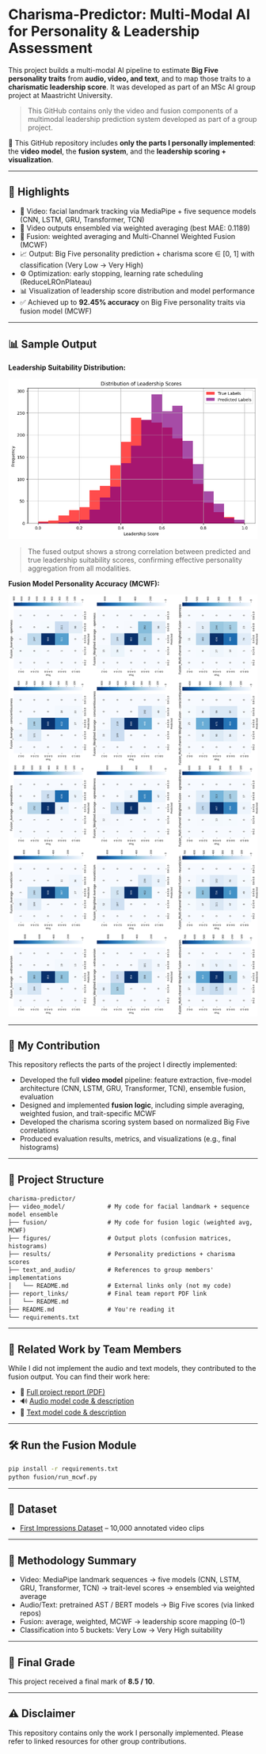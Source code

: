 # Charisma-Predictor: Multi-Modal AI for Personality & Leadership Assessment

This project builds a multi-modal AI pipeline to estimate **Big Five personality traits** from **audio, video, and text**, and to map those traits to a **charismatic leadership score**. It was developed as part of an MSc AI group project at Maastricht University.

> This GitHub contains only the video and fusion components of a multimodal leadership prediction system developed as part of a group project.

🧠 This GitHub repository includes **only the parts I personally implemented**: the **video model**, the **fusion system**, and the **leadership scoring + visualization**.

---

## 🚀 Highlights

* 🎥 Video: facial landmark tracking via MediaPipe + five sequence models (CNN, LSTM, GRU, Transformer, TCN)
* 🤖 Video outputs ensembled via weighted averaging (best MAE: 0.1189)
* 🔀 Fusion: weighted averaging and Multi-Channel Weighted Fusion (MCWF)
* 📈 Output: Big Five personality prediction + charisma score ∈ \[0, 1] with classification (Very Low → Very High)
* ⚙️ Optimization: early stopping, learning rate scheduling (ReduceLROnPlateau)
* 📊 Visualization of leadership score distribution and model performance
* ✅ Achieved up to **92.45% accuracy** on Big Five personality traits via fusion model (MCWF)

---

## 📊 Sample Output

**Leadership Suitability Distribution:**

![Leadership Histogram](figures/Leadership_Suitability_Distribution_true_label_vs_prediction.png)

> The fused output shows a strong correlation between predicted and true leadership suitability scores, confirming effective personality aggregation from all modalities.

**Fusion Model Personality Accuracy (MCWF):**

![Fusion Confusion Matrix](figures/confusion_matrics_fusion.jpg)

---

## 👤 My Contribution

This repository reflects the parts of the project I directly implemented:

* Developed the full **video model** pipeline: feature extraction, five-model architecture (CNN, LSTM, GRU, Transformer, TCN), ensemble fusion, evaluation
* Designed and implemented **fusion logic**, including simple averaging, weighted fusion, and trait-specific MCWF
* Developed the charisma scoring system based on normalized Big Five correlations
* Produced evaluation results, metrics, and visualizations (e.g., final histograms)

---

## 📁 Project Structure

```
charisma-predictor/
├── video_model/            # My code for facial landmark + sequence model ensemble
├── fusion/                 # My code for fusion logic (weighted avg, MCWF)
├── figures/                # Output plots (confusion matrices, histograms)
├── results/                # Personality predictions + charisma scores
├── text_and_audio/         # References to group members' implementations
│   └── README.md           # External links only (not my code)
├── report_links/           # Final team report PDF link
│   └── README.md
├── README.md               # You're reading it
└── requirements.txt
```

---

## 📎 Related Work by Team Members

While I did not implement the audio and text models, they contributed to the fusion output. You can find their work here:

* 📄 [Full project report (PDF)](https://drive.google.com/file/d/1LQnHQryJfcT02PuWKHqSIbIRdy0jVY7T/view?usp=sharing)
* 🔊 [Audio model code & description](https://drive.google.com/drive/folders/1SoNqgf6J3f-QCa_LvFf0fSnW1xZLOgCV?usp=drive_link)
* 📝 [Text model code & description](https://drive.google.com/drive/folders/1npBfmOsTbw5ziEsa_PnD_drb8xST2BSP?usp=drive_link)

---

## 🛠️ Run the Fusion Module

```bash
pip install -r requirements.txt
python fusion/run_mcwf.py
```

---

## 📄 Dataset

* [First Impressions Dataset](https://chalearnlap.cvc.uab.cat/dataset/20/description/) – 10,000 annotated video clips

---

## 🧠 Methodology Summary

* Video: MediaPipe landmark sequences → five models (CNN, LSTM, GRU, Transformer, TCN) → trait-level scores → ensembled via weighted average
* Audio/Text: pretrained AST / BERT models → Big Five scores (via linked repos)
* Fusion: average, weighted, MCWF → leadership score mapping (0–1)
* Classification into 5 buckets: Very Low → Very High suitability

---

## 📌 Final Grade

This project received a final mark of **8.5 / 10**.

---

## ⚠️ Disclaimer

This repository contains only the work I personally implemented. Please refer to linked resources for other group contributions.
